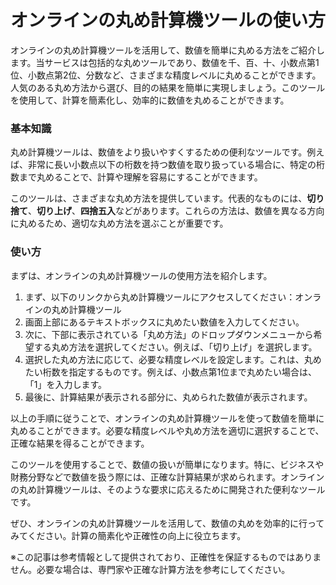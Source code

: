 オンラインの丸め計算機ツールの使い方
==================

オンラインの丸め計算機ツールを活用して、数値を簡単に丸める方法をご紹介します。当サービスは包括的な丸めツールであり、数値を千、百、十、小数点第1位、小数点第2位、分数など、さまざまな精度レベルに丸めることができます。人気のある丸め方法から選び、目的の結果を簡単に実現しましょう。このツールを使用して、計算を簡素化し、効率的に数値を丸めることができます。

### 基本知識

丸め計算機ツールは、数値をより扱いやすくするための便利なツールです。例えば、非常に長い小数点以下の桁数を持つ数値を取り扱っている場合に、特定の桁数まで丸めることで、計算や理解を容易にすることができます。

このツールは、さまざまな丸め方法を提供しています。代表的なものには、**切り捨て**、**切り上げ**、**四捨五入**などがあります。これらの方法は、数値を異なる方向に丸めるため、適切な丸め方法を選ぶことが重要です。

### 使い方

まずは、オンラインの丸め計算機ツールの使用方法を紹介します。

1. まず、以下のリンクから丸め計算機ツールにアクセスしてください：オンラインの丸め計算機ツール
2. 画面上部にあるテキストボックスに丸めたい数値を入力してください。
3. 次に、下部に表示されている「丸め方法」のドロップダウンメニューから希望する丸め方法を選択してください。例えば、「切り上げ」を選択します。
4. 選択した丸め方法に応じて、必要な精度レベルを設定します。これは、丸めたい桁数を指定するものです。例えば、小数点第1位まで丸めたい場合は、「1」を入力します。
5. 最後に、計算結果が表示される部分に、丸められた数値が表示されます。

以上の手順に従うことで、オンラインの丸め計算機ツールを使って数値を簡単に丸めることができます。必要な精度レベルや丸め方法を適切に選択することで、正確な結果を得ることができます。

このツールを使用することで、数値の扱いが簡単になります。特に、ビジネスや財務分野などで数値を扱う際には、正確な計算結果が求められます。オンラインの丸め計算機ツールは、そのような要求に応えるために開発された便利なツールです。

ぜひ、オンラインの丸め計算機ツールを活用して、数値の丸めを効率的に行ってみてください。計算の簡素化や正確性の向上に役立ちます。

※この記事は参考情報として提供されており、正確性を保証するものではありません。必要な場合は、専門家や正確な計算方法を参考にしてください。